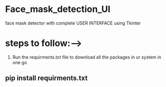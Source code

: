 # Face_mask_detection_UI
face mask detector with complete USER INTERFACE using Tkinter


# steps to follow:-->

1. Run the requirments.txt file to download all the packages in ur system in one go

## pip install requirments.txt




